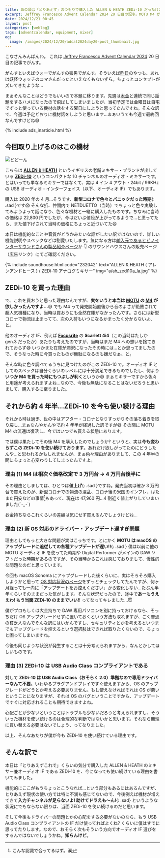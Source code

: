 ```yaml
---
title: あの頃は「とりあえず」のつもりで購入した ALLEN & HEATH ZEDi-10 だったけど、結局今もそのまま使い続けている件について
excerpt: Jeffrey Francesco Advent Calendar 2024 20 日目の記事。MOTU M4 が品薄の頃「とりあえず」で買ったミキサー兼オーディオ IF の ZEDi-10 を今も使い続けるのはなぜか? 心変わりしたその理由を書きました。
date: 2024/12/21 00:45
layout: post
categories: [weblog]
tags: [adventcalendar, equipment, mixer]
og:
  image: /images/2024/12/20/adcal2024day20-post_thumbnail.jpg
---
```


こなさんみんばんわ。
これは [Jeffrey Francesco Advent Calendar 2024][adcal] 20 日目の記事でがんす。

がんすといえばウォーでがんすの狼男でがんす。そういえば[昨日][1219]のやつも、あれは妖怪ウォッチのコマさんだったといえなくもないずら。ちょっとコンセプトがズレてきたような…

[adcal]: https://adventar.org/calendars/10886
[1219]: /weblog/2024121901/

まぁそんなことはどうでもいいので本題に移ります。先週は[木][1212][金][1213]と連続で同じ話題をするハメになったので飛ばしてしまいましたが、当初予定では金曜日は自宅でずっと使っている機材の話をする曜日にしようと思ってたんですね。そんな訳で、今週は予定どおりに機材話をしようと思います…まぁいうても今週で最終回なんですけどね😅

[1212]: /weblog/2024121201/
[1213]: /weblog/2024121301/

{% include ads_inarticle.html %}


## 今回取り上げるのはこの機材

![どどーん](/images/2024/12/20/zedi10.jpg)

こちらは <b>[ALLEN & HEATH][allenheath]</b> というイギリスの老舗ミキサー・ブランドが出している <b>[ZEDi-10][zedi10]</b> というコンパクトな 10 チャンネルのオーディオ・ミキサーです。とはいっても単なるミキサーではなくて、実は 4 イン 4 アウト・24bit / 96KHz の USB オーディオ・インターフェイス（以下、オーディオ IF）でもあります。

購入は 2020 年の 4 月…そうです、**新型コロナで色々とパニックだった時期**{: .sad }です😱 そんな折、仲間内で NETDUETTO（当時）でちょっと色々実験してみようよって話になり、色々な機材と一緒に購入したものです。ちなみに当時の価格は 22,800 円でしたが、今はだいぶ値段が上がってるようで…と思ってたら、また値下げされて当時の価格にちょっと近づいてた😆

本日は機能的なことや音質がどうかみたいな話がしたい訳ではないので、詳しい機能説明やスペックなどは割愛いたします。気になる方は[輸入元であるヒビノインターサウンドさんの製品紹介ページ][zedi10]か 👇 のサウンドハウスさんの販売ページ（広告リンク）にてご確認ください。

{% include soundhouse.html code="232042" text="ALLEN & HEATH ( アレンアンドヒース ) / ZEDi-10 アナログミキサー" img="a/ah_zedi10a_la.jpg" %}

[allenheath]: https://www.allen-heath.com/
[zedi10]: https://www.hibino-intersound.co.jp/allen-heath/6484.html


## ZEDi-10 を買った理由

で、これを買おうと思った理由なんですが、**実をいうと本当は <b>[MOTU][]</b> の <b>[M4][]</b> が欲しかったんですよ…**😅 でも M4 って発売開始直後から音のよさが絶賛されて超人気機種になり、当時は買おうにも全然在庫がなかったんです。さらには新型コロナで物流は止まってて、次の入荷もいつになるかまったく分からないよ、と。

[motu]: https://motu.com/
[m4]: https://motu.com/en-us/products/m-series/m4/

他のオーディオ IF、例えば <b>[Focusrite][]</b> の <b>Scarlett 4i4</b>（この当時はたしか gen.3 だったか）あたりも考えたのですが、当時はまだ M4 への想いを捨てきれておらず😅 いつかまた在庫が潤沢になったその時には…とか思ってましたので、そうなった時に今買ったものが無駄になるのも嫌だなぁ、と。

[focusrite]: https://focusrite.com/

そんな時に色々調べてるうちに見つけたのがこの ZEDi-10 で。オーディオ IF としてのスペックは自分くらいのレベルには十分満足できるものでしたし、何より**いつか M4 を買った時にもつぶしが利く**というか😅 まぁミキサーですから色々と用途が考えられますよね…なので、今後も無駄になることはないだろうと思いまして、購入するに至りました。


## それから約 4 年半…ZEDi-10 を今も使い続ける理由

それから時は過ぎ、世の中はアフター・コロナとなりすっかりその落ち着きを取り戻し…まぁなんやかんやで約 4 年半が経過した訳ですが😅 その間に MOTU M4 の流通は復活し、今ではいつでも買える状態にあります。

では僕は果たしてその後 M4 を購入したのでしょうか? というと、実は**今も変わらずこの ZEDi-10 を使い続けております**。あれだけ欲しがってたのにどうしたんや…と思われるかもしれませんが、まぁ色々理由がありまして、この 4 年半の間にちょっと心変わりしてしまったんですよ。

### 理由 (1) M4 は相次ぐ価格改定で 3 万円台 → 4 万円台後半に

その理由としましては、ひとつは**値上げ**{: .sad }ですね。発売当初は確か 3 万円台で買えたのが、新型コロナでの物流の混乱、コロナ後の米国のインフレ、はたまた円安などの事情[^1]もあって、現在は 47,960 円…4 割近く値上がりしていまいました(´･_･`)

お金持ちならこれくらいの差額は気にせず買えるんでしょうけどね…

[^1]: こんな認識で合ってるはず。涙

### 理由 (2) 新 OS 対応のドライバー・アップデート遅すぎ問題

理由としてもっと大きな問題が実はこっちです。とにかく **MOTU は macOS のアップグレードに追従しての各種アップデートが遅い!!**{: .sad } 僕は以前に他の MOTU オーディオ IF を使ってた時期や Digital Performer がメインの DAW ソフトだった時期があるのですが、その当時からこれは感じておりまして、慢性的な問題なのだと思っています。

今回も macOS Sonoma にアップグレードした後くらいに、実はそろそろ購入しようかと思って [OS 対応状況のページ][sonoma]をずっとチェックしてたんですが、何ヶ月経っても一向に「アップデートをお控えください」から変化しない…たぶん半年くらいそのままだった気がします。そんな状況だったので、途中で**あーもうええわ! もう当面 ZEDi-10 のままでいい!!** ってなってキレました…😇

僕がプロもしくは大金持ちで DAW 専用パソコンを別に持っておけるなら、そっちだけ OS アップグレードせずに置いておくという方法も取れますが、ごく普通の貧乏人なんでそんな訳にはいかんですし、セキュリティとかを考えるといつまでもアップグレードを控えるという選択肢はできれば取りたくないので、ちょっと困ってしまいますね。

今後も同じような状況が発生することは十分考えられますから、なんとかしてほしいものです。

[sonoma]: https://h-resolution.com/blog/macos-sonoma/

### 理由 (3) ZEDi-10 は USB Audio Class コンプライアントである

対して **ZEDi-10 は USB Audio Class（おそらく 2.0）準拠なので専用ドライバーなんて不要**。いわゆるプラグアンドプレイですぐ使えますから、OS のアップグレードがどうとか考える必要ありません。もし使えなければそれは OS が悪いということになりますが、それは OS のバグということですから、アップデートですぐに対応されることも期待できますよね。

心配ごとが少ないということはトラブルも少ないだろうと考えられますし、そういった機材を使い続けるのは合理的な判断ではないかと思います。それなら無理に買い替える必要はないでしょう、ってなりました。

以上、そんなあたりが僕が今も ZEDi-10 を使い続けている理由です。


## そんな訳で

本日は「とりあえずこれで」くらいの気分で購入した ALLEN & HEATH のミキサー兼オーディオ IF である ZEDi-10 を、今になっても使い続けている理由を書いてみました。

機能的にここがもうちょっとこうなれば…という部分もあるにはあるんですが、とりあえず現状の使い方では特に不満も感じてないので、今後例えば機材が増えてきて**入力チャンネルが足らないよ! 助けてドラえも〜ん!**{: .sad} というような状況にでもならない限りは、当面 ZEDi-10 を使い続けるのだと思います。

そして今後もドライバーの問題とかの心配をする必要がないのなら、もう USB Audio Class コンプライアントの IF だけ使ってればよくね? くらいに僕はすでに思ってたりします。なので、おそらく次もそういう方向でオーディオ IF 選びをするんではないでしょうかね。**知らんけど**。

